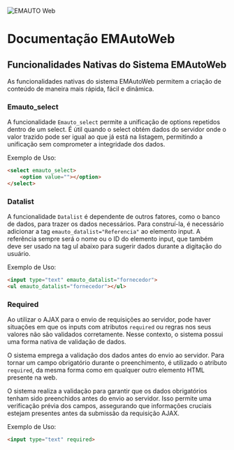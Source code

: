 ![EMAUTO Web](https://www.emsoft.inf.br/wp-content/uploads/2018/08/logo_horizontal_160x40.png)
# Documentação EMAutoWeb

## Funcionalidades Nativas do Sistema EMAutoWeb

As funcionalidades nativas do sistema EMAutoWeb permitem a criação de conteúdo de maneira mais rápida, fácil e dinâmica.


### Emauto_select

A funcionalidade `Emauto_select` permite a unificação de options repetidos dentro de um select. É útil quando o select obtém dados do servidor onde o valor trazido pode ser igual ao que já está na listagem, permitindo a unificação sem comprometer a integridade dos dados.

Exemplo de Uso:
```html
<select emauto_select>
    <option value=""></option>
</select>
```


### Datalist

A funcionalidade `Datalist` é dependente de outros fatores, como o banco de dados, para trazer os dados necessários. Para construí-la, é necessário adicionar a tag `emauto_datalist="Referencia"` ao elemento input. A referência sempre será o nome ou o ID do elemento input, que também deve ser usado na tag ul abaixo para sugerir dados durante a digitação do usuário.

Exemplo de Uso:
```html
<input type="text" emauto_datalist="fornecedor">
<ul emauto_datalist="fornecedor"></ul>
```


### Required

Ao utilizar o AJAX para o envio de requisições ao servidor, pode haver situações em que os inputs com atributos `required` ou regras nos seus valores não são validados corretamente. Nesse contexto, o sistema possui uma forma nativa de validação de dados.

O sistema emprega a validação dos dados antes do envio ao servidor. Para tornar um campo obrigatório durante o preenchimento, é utilizado o atributo `required`, da mesma forma como em qualquer outro elemento HTML presente na web.

O sistema realiza a validação para garantir que os dados obrigatórios tenham sido preenchidos antes do envio ao servidor. Isso permite uma verificação prévia dos campos, assegurando que informações cruciais estejam presentes antes da submissão da requisição AJAX.

Exemplo de Uso:
```html
<input type="text" required>

```
